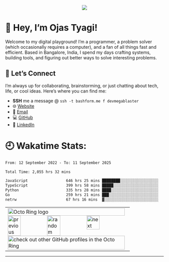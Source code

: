 <p align="center">
    <img src="https://visitcount.itsvg.in/api?id=MEGA-BLASTER2004&icon=5&color=0" />
</p>

# 🚀 Hey, I’m Ojas Tyagi!

Welcome to my digital playground! I’m a programmer, a problem solver (which occasionally requires a computer), and a fan of all things fast and efficient. Based in Bangalore, India, I spend my days crafting systems, building tools, and figuring out better ways to solve interesting problems.

## 🌌 Let’s Connect  

I’m always up for collaborating, brainstorming, or just chatting about tech, life, or cool ideas. Here’s where you can find me:  

- **SSH** me a message @ `ssh -t bashform.me f devmegablaster`
- 🌐 [Website](https://megablaster.dev)  
- 📧 [Email](mailto:ojas@megablaster.dev)  
- 💻 [GitHub](https://github.com/devmegablaster)  
- 🔗 [LinkedIn](https://www.linkedin.com/in/ojastyagi)  

# 🕘 Wakatime Stats:

<!--START_SECTION:waka-->

```txt
From: 12 September 2022 - To: 11 September 2025

Total Time: 2,055 hrs 32 mins

JavaScript                 646 hrs 25 mins ████████░░░░░░░░░░░░░░░░░   31.45 %
TypeScript                 399 hrs 58 mins █████░░░░░░░░░░░░░░░░░░░░   19.46 %
Python                     335 hrs 28 mins ████░░░░░░░░░░░░░░░░░░░░░   16.32 %
Go                         259 hrs 21 mins ███░░░░░░░░░░░░░░░░░░░░░░   12.62 %
netrw                      67 hrs 16 mins  ▓░░░░░░░░░░░░░░░░░░░░░░░░   03.27 %
```

<!--END_SECTION:waka-->

<table align="center"><tbody><tr><td><a href="https://octo-ring.com/"><img src="https://octo-ring.com/static/img/widget/top.png" width="99%" alt="Octo Ring logo" align="top"></a><br><a href="https://octo-ring.com/p/devmegablaster/prev"><img src="https://octo-ring.com/static/img/widget/prev.png" width="33%" alt="previous" align="top" title="previous profile"></a><a href="https://octo-ring.com/p/devmegablaster/random"><img src="https://octo-ring.com/static/img/widget/random.png" width="33%" alt="random" align="top" title="random profile"></a><a href="https://octo-ring.com/p/devmegablaster/next"><img src="https://octo-ring.com/static/img/widget/next.png" width="33%" alt="next" align="top" title="next profile"></a><br><a href="https://octo-ring.com/"><img src="https://octo-ring.com/static/img/widget/bottom.png" width="99%" alt="check out other GitHub profiles in the Octo Ring" align="top"></a></td></tr></tbody></table>

---
